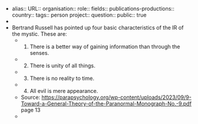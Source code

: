 - alias::
  URL::
  organisation::
  role::
  fields::
  publications-productions:: 
  country::
  tags:: person
  project::
  question::
  public:: true
-
- Bertrand Russell has pointed up four basic characteristics of the IR of the mystic. These are:
	- 1) There is a better way of gaining information than through the senses.
	- 2) There is unity of all things.
	- 3) There is no reality to time.
	- 4) All evil is mere appearance.
	- Source: https://parapsychology.org/wp-content/uploads/2023/09/9-Toward-a-General-Theory-of-the-Paranormal-Monograph-No.-9.pdf page 13
	-